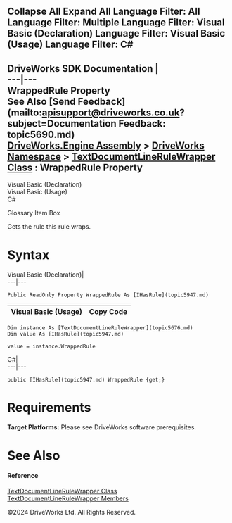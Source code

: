        

 Collapse All Expand All  Language Filter: All  Language Filter: Multiple  Language Filter: Visual Basic (Declaration) Language Filter: Visual Basic (Usage) Language Filter: C#  
---  
DriveWorks SDK Documentation  |   
---|---  
WrappedRule Property   
See Also [Send Feedback](mailto:apisupport@driveworks.co.uk?subject=Documentation Feedback: topic5690.md)  
[DriveWorks.Engine Assembly](topic2156.md) > [DriveWorks Namespace](topic2159.md) > [TextDocumentLineRuleWrapper Class](topic5676.md) : WrappedRule Property  
---  
  
Visual Basic (Declaration)    
Visual Basic (Usage)    
C# 

Glossary Item Box

Gets the rule this rule wraps. 

# Syntax

Visual Basic (Declaration)|   
---|---  
      
    
    Public ReadOnly Property WrappedRule As [IHasRule](topic5947.md)  
  
Visual Basic (Usage)| Copy Code  
---|---  
      
    
    Dim instance As [TextDocumentLineRuleWrapper](topic5676.md)
    Dim value As [IHasRule](topic5947.md)
     
    value = instance.WrappedRule  
  
C#|   
---|---  
      
    
    public [IHasRule](topic5947.md) WrappedRule {get;}  
  
# Requirements

**Target Platforms:** Please see DriveWorks software prerequisites.

# See Also

#### Reference

[TextDocumentLineRuleWrapper Class](topic5676.md)   
[TextDocumentLineRuleWrapper Members](topic5677.md)

©2024 DriveWorks Ltd. All Rights Reserved.
